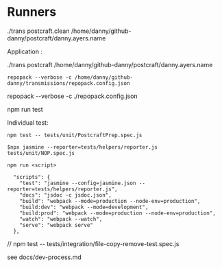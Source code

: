 # Runners

./trans postcraft.clean /home/danny/github-danny/postcraft/danny.ayers.name

Application :

./trans postcraft /home/danny/github-danny/postcraft/danny.ayers.name

```
repopack --verbose -c /home/danny/github-danny/transmissions/repopack.config.json
```

repopack --verbose -c ./repopack.config.json

npm run test

Individual test:

```
npm test -- tests/unit/PostcraftPrep.spec.js
```

`$npx jasmine --reporter=tests/helpers/reporter.js tests/unit/NOP.spec.js`

```
npm run <script>

  "scripts": {
    "test": "jasmine --config=jasmine.json --reporter=tests/helpers/reporter.js",
    "docs": "jsdoc -c jsdoc.json",
    "build": "webpack --mode=production --node-env=production",
    "build:dev": "webpack --mode=development",
    "build:prod": "webpack --mode=production --node-env=production",
    "watch": "webpack --watch",
    "serve": "webpack serve"
  },
```

// npm test -- tests/integration/file-copy-remove-test.spec.js

see docs/dev-process.md
